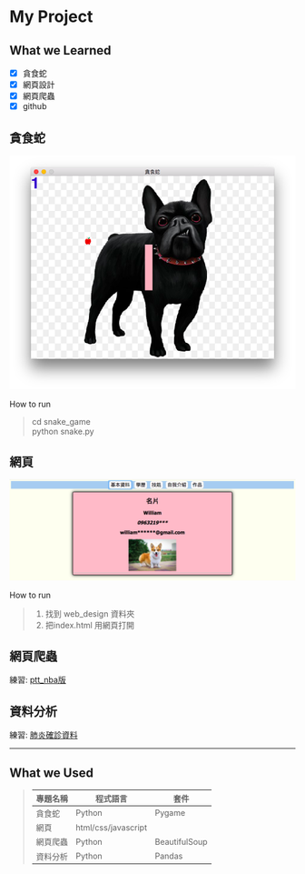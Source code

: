 # My Project

## What we Learned
- [x] 貪食蛇
- [x] 網頁設計
- [x] 網頁爬蟲
- [x] github

## 貪食蛇
![snake](pic/snake.png)

How to run  
> cd snake_game  
> python snake.py  

## 網頁
![web](pic/webpage.png)

How to run  
> 1. 找到 web_design 資料夾
> 2. 把index.html 用網頁打開

## 網頁爬蟲
練習: [ptt_nba版](web_spider/nba.csv)

## 資料分析  
練習: [肺炎確診資料](panda/covid.csv)

---

## What we Used
>|專題名稱|程式語言|套件|
>|---|---|---|
>|貪食蛇|Python|Pygame|
>|網頁|html/css/javascript||
>|網頁爬蟲|Python|BeautifulSoup|
>|資料分析|Python|Pandas|
